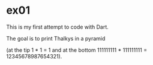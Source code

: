 ex01
====


This is my first attempt to code with Dart.

The goal is to print Thalkys in a pyramid 

(at the tip 1 * 1 = 1 and at the bottom 111111111 * 111111111 = 12345678987654321).


